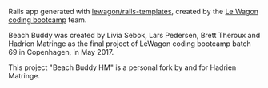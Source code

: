 Rails app generated with [lewagon/rails-templates](https://github.com/lewagon/rails-templates), created by the [Le Wagon coding bootcamp](https://www.lewagon.com) team.

Beach Buddy was created by Livia Sebok, Lars Pedersen, Brett Theroux and Hadrien Matringe as the final project of LeWagon coding bootcamp batch 69 in Copenhagen, in May 2017.

This project "Beach Buddy HM" is a personal fork by and for Hadrien Matringe.
